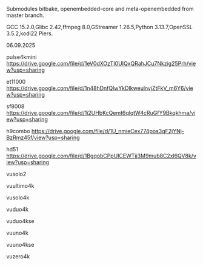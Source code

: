 Submodules bitbake, openembedded-core and meta-openembedded from master branch.

GCC 15.2.0,Glibc 2.42,ffmpeg 8.0,GStreamer 1.26.5,Python 3.13.7,OpenSSL 3.5.2,kodi22 Piers.

06.09.2025

pulse4kmini
https://drive.google.com/file/d/1eV0dXOzTI0UIQxQRahJCu7Nkzig25Prh/view?usp=sharing

et11000
https://drive.google.com/file/d/1n48hDnfQlwYkDIkweulnvjZtFkV_m6Y6/view?usp=sharing

sf8008
https://drive.google.com/file/d/1i2UHbKcQemt6qlqtW4cRuGfY9Bkqkhma/view?usp=sharing

h9combo
https://drive.google.com/file/d/1U_nmieCex774pos3qF2jYNj-BzRmz45f/view?usp=sharing

hd51
https://drive.google.com/file/d/1BgqobCPpUICEWTjj3M9mub8C2xl6QV8k/view?usp=sharing

vusolo2


vuultimo4k


vusolo4k


vuduo4k


vuduo4kse


vuuno4k


vuuno4kse


vuzero4k

